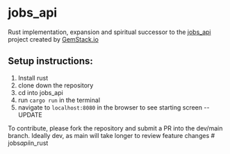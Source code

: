 # jobs_api
Rust implementation, expansion and spiritual successor to the [jobs_api](https://github.com/gemstackio/jobs_api) project created by [GemStack.io](https://www.gemstack.io/)

## Setup instructions:
1. Install rust
2. clone down the repository
3. cd into jobs_api
4. run `cargo run` in the terminal
5. navigate to `localhost:8080` in the browser to see starting screen -- UPDATE


To contribute, please fork the repository and submit a PR into the dev/main branch. Ideally dev, as main will take longer to review feature changes
#   j o b s _ a p i _ i n _ r u s t  
 